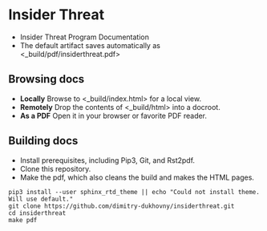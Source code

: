 # Insider Threat

* Insider Threat Program Documentation
* The default artifact saves automatically as <_build/pdf/insiderthreat.pdf>

## Browsing docs

* **Locally**  Browse to <_build/index.html> for a local view.
* **Remotely** Drop the contents of <_build/html> into a docroot.
* **As a PDF** Open it in your browser or favorite PDF reader.

## Building docs

* Install prerequisites, including Pip3, Git, and Rst2pdf.
* Clone this repository.
* Make the pdf, which also cleans the build and makes the HTML pages.

```
pip3 install --user sphinx_rtd_theme || echo "Could not install theme.  Will use default."
git clone https://github.com/dimitry-dukhovny/insiderthreat.git
cd insiderthreat
make pdf
```
